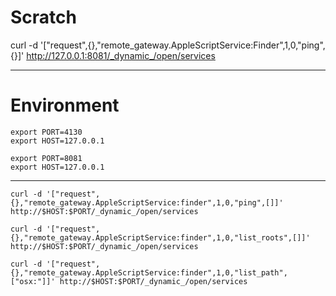 

Scratch
=======



curl -d '["request",{},"remote_gateway.AppleScriptService:Finder",1,0,"ping",{}]' http://127.0.0.1:8081/_dynamic_/open/services



-------------------------------------------------------------------------------

Environment
===========


```
export PORT=4130
export HOST=127.0.0.1
```


```
export PORT=8081
export HOST=127.0.0.1
```

-------------------------------------------------------------------------------



```
curl -d '["request",{},"remote_gateway.AppleScriptService:finder",1,0,"ping",[]]' http://$HOST:$PORT/_dynamic_/open/services
```

```
curl -d '["request",{},"remote_gateway.AppleScriptService:finder",1,0,"list_roots",[]]' http://$HOST:$PORT/_dynamic_/open/services
```



```
curl -d '["request",{},"remote_gateway.AppleScriptService:finder",1,0,"list_path",["osx:"]]' http://$HOST:$PORT/_dynamic_/open/services
```
